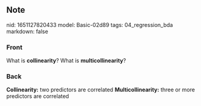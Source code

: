 ## Note
nid: 1651127820433
model: Basic-02d89
tags: 04_regression_bda
markdown: false

### Front
What is <b>collinearity</b>? What is <b>multicollinearity</b>?

### Back
<b>Collinearity:</b> two predictors are correlated
<b>Multicollinearity:</b> three or more predictors are correlated

